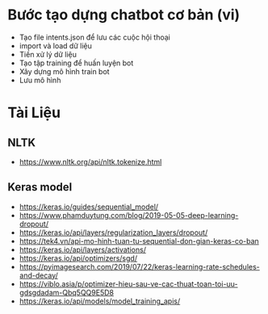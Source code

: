 # Bước tạo dựng chatbot cơ bản (vi)
- Tạo file intents.json để lưu các cuộc hội thoại
- import và load dữ liệu
- Tiền xử lý dữ liệu
- Tạo tập training để huấn luyện bot
- Xây dựng mô hình train bot
- Lưu mô hình




# Tài Liệu
## NLTK
- https://www.nltk.org/api/nltk.tokenize.html
## Keras model
- https://keras.io/guides/sequential_model/
- https://www.phamduytung.com/blog/2019-05-05-deep-learning-dropout/
- https://keras.io/api/layers/regularization_layers/dropout/
- https://tek4.vn/api-mo-hinh-tuan-tu-sequential-don-gian-keras-co-ban
- https://keras.io/api/layers/activations/
- https://keras.io/api/optimizers/sgd/
- https://pyimagesearch.com/2019/07/22/keras-learning-rate-schedules-and-decay/
- https://viblo.asia/p/optimizer-hieu-sau-ve-cac-thuat-toan-toi-uu-gdsgdadam-Qbq5QQ9E5D8
- https://keras.io/api/models/model_training_apis/